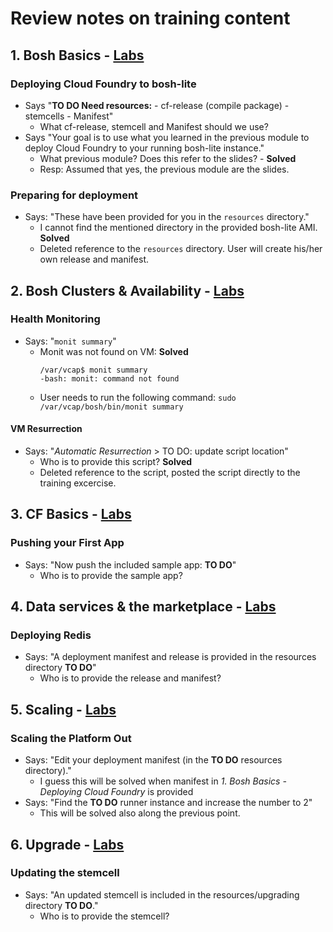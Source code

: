 # Review notes on training content

## 1. Bosh Basics - [Labs](https://content.staging.enablement.pivotal.io/public/cf-oss-training/operator/site/labs/deploy-cf/index.html)

### Deploying Cloud Foundry to bosh-lite

* Says "**TO DO Need resources:** - cf-release (compile package) - stemcells - Manifest"
	* What cf-release, stemcell and Manifest should we use?
* Says "Your goal is to use what you learned in the previous module to deploy Cloud Foundry to your running bosh-lite instance."
	* What previous module? Does this refer to the slides? - **Solved**
	* Resp: Assumed that yes, the previous module are the slides.

### Preparing for deployment

* Says: "These have been provided for you in the `resources` directory."
	* I cannot find the mentioned directory in the provided bosh-lite AMI. **Solved**
	* Deleted reference to the `resources` directory. User will create his/her own release and manifest.

## 2. Bosh Clusters & Availability - [Labs](https://content.staging.enablement.pivotal.io/public/cf-oss-training/operator/site/labs/bosh-ha/index.html)

### Health Monitoring

* Says: "`monit summary`"
  * Monit was not found on VM: **Solved**
     ```
     /var/vcap$ monit summary
	 -bash: monit: command not found
     ```
  * User needs to run the following command: `sudo /var/vcap/bosh/bin/monit summary`


#### VM Resurrection

* Says: "*Automatic Resurrection* > TO DO: update script location"
	* Who is to provide this script? **Solved**
	* Deleted reference to the script, posted the script directly to the training excercise.

## 3. CF Basics - [Labs](https://content.staging.enablement.pivotal.io/public/cf-oss-training/operator/site/labs/cf-basics)

### Pushing your First App

* Says: "Now push the included sample app: **TO DO**"
  * Who is to provide the sample app?

## 4. Data services & the marketplace - [Labs](https://content.staging.enablement.pivotal.io/public/cf-oss-training/operator/site/labs/services)

### Deploying Redis

* Says: "A deployment manifest and release is provided in the resources directory **TO DO**"
	* Who is to provide the release and manifest?

## 5. Scaling - [Labs](https://content.staging.enablement.pivotal.io/public/cf-oss-training/operator/site/labs/scaling)

### Scaling the Platform Out

* Says: "Edit your deployment manifest (in the **TO DO** resources directory)."
	* I guess this will be solved when manifest in *1. Bosh Basics - Deploying Cloud Foundry* is provided
* Says: "Find the **TO DO** runner instance and increase the number to 2"
  * This will be solved also along the previous point.

## 6. Upgrade - [Labs](https://content.staging.enablement.pivotal.io/public/cf-oss-training/operator/site/labs/upgrading)

### Updating the stemcell

* Says: "An updated stemcell is included in the resources/upgrading directory **TO DO**."
  * Who is to provide the stemcell?
